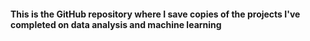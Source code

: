  #### This is the GitHub repository where I save copies of the projects I've completed on data analysis and machine learning

